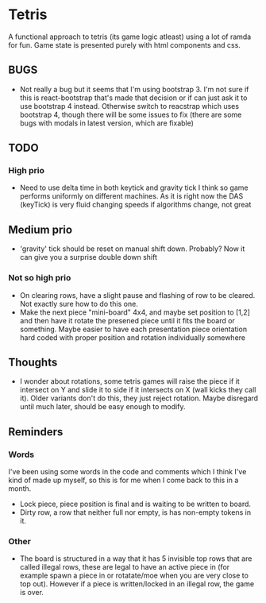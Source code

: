 # Tetris
A functional approach to tetris (its game logic atleast) using a lot of ramda
for fun. Game state is presented purely with html components and css.
## BUGS
* Not really a bug but it seems that I'm using bootstrap 3. I'm not sure if this is react-bootstrap
that's made that decision or if can just ask it to use bootstrap 4 instead. Otherwise switch to
reacstrap which uses bootstrap 4, though there will be some issues to fix (there are some bugs with
modals in latest version, which are fixable)
## TODO
### High prio
* Need to use delta time in both keytick and gravity tick I think so game performs uniformly on different machines.
As it is right now the DAS (keyTick) is very fluid changing speeds if algorithms change, not great
## Medium prio
* 'gravity' tick should be reset on manual shift down. Probably? Now it can give you a surprise double down shift
### Not so high prio
* On clearing rows, have a slight pause and flashing of row to be cleared. Not exactly sure how to do this one.
* Make the next piece "mini-board" 4x4, and maybe set position to [1,2] and then have it rotate the presened piece
until it fits the board or something. Maybe easier to have each presentation piece orientation hard coded
with proper position and rotation individually somewhere 
## Thoughts
* I wonder about rotations, some tetris games will raise the piece if it 
intersect on Y and slide it to side if it intersects on X (wall kicks they call it). 
Older variants don't do this, they just reject rotation. Maybe disregard until much
 later, should be easy enough to modify.
## Reminders
### Words
I've been using some words in the code and comments which I think I've kind of made up myself, so this is for me when I come back to this
in a month.
* Lock piece, piece position is final and is waiting to be written to board.
* Dirty row, a row that neither full nor empty, is has non-empty tokens in it.
### Other
* The board is structured in a way that it has 5 invisible top rows that are called illegal rows,
these are legal to have an active piece in (for example spawn a piece in or rotatate/moe when you
are very close to top out). However if a piece is written/locked in an illegal row, the game is over.